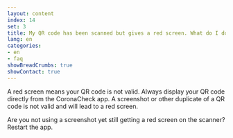 ```yaml
---
layout: content
index: 14
set: 3
title: My QR code has been scanned but gives a red screen. What do I do? 
lang: en
categories:
- en
- faq
showBreadCrumbs: true
showContact: true
---
```

A red screen means your QR code is not valid. Always display your QR code directly from the CoronaCheck app. A screenshot or other duplicate of a QR code is not valid and will lead to a red screen. 

Are you not using a screenshot yet still getting a red screen on the scanner? Restart the app.  
